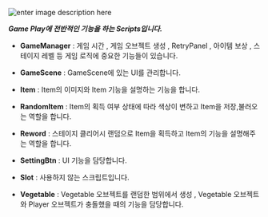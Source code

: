 ![enter image description here](https://media.discordapp.net/attachments/916248167941566534/1242995593140375562/image.png?ex=664fdd5b&is=664e8bdb&hm=f01b9131d027acc4c0d5b12116e40d81f4dddeb256bcf0f95e19e88e24da9770&=&format=webp&quality=lossless)

***Game Play에 전반적인 기능을 하는 Scripts입니다.***

- **GameManager** : 게임 시간 , 게임 오브젝트 생성 , RetryPanel , 아이템 보상 , 스테이지 레벨  등
게임 로직에 중요한 기능들이 있습니다.

- **GameScene** : GameScene에 있는 UI를 관리합니다.
- **Item** : Item의 이미지와 Item 기능을 설명하는 기능을 합니다.
- **RandomItem** : Item의 획득 여부 상태에 따라 색상이 변하고 Item을 저장,불러오는 역할을 합니다.
-  **Reword** : 스테이지 클리어시 랜덤으로 Item을 획득하고 Item의 기능을 설명해주는 역할을 합니다.
-  **SettingBtn** : UI 기능을 담당합니다.
-  **Slot** : 사용하지 않는 스크립트입니다.
-  **Vegetable** :  Vegetable 오브젝트를 랜덤한 범위에서 생성 , Vegetable 오브젝트와 Player 오브젝트가 충돌했을 때의 기능을 담당합니다.
